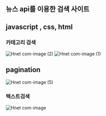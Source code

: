 ## 뉴스 api를 이용한 검색 사이트
javascript , css, html
---
### 카테고리 검색
![Hnet com-image (2)](https://user-images.githubusercontent.com/63101894/155332032-432dc666-0631-4668-a7f5-4f14103e26b1.gif)
![Hnet com-image (1)](https://user-images.githubusercontent.com/63101894/155332048-5c15d536-acc1-4046-b441-356602947561.gif)


## pagination
![Hnet com-image (5)](https://user-images.githubusercontent.com/63101894/155335704-028b770e-3efb-47a6-9217-6b508b3f9901.gif)

### 텍스트검색
![Hnet com-image](https://user-images.githubusercontent.com/63101894/155332060-938793cc-0409-49ed-a250-402ca5cc2d70.gif)

